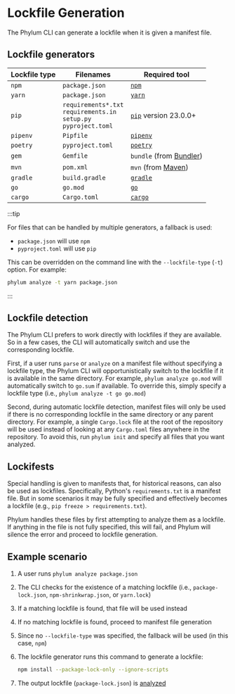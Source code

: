 # Lockfile Generation

The Phylum CLI can generate a lockfile when it is given a manifest file.

## Lockfile generators

| Lockfile type | Filenames        | Required tool               |
| ------------- | ---------        | -------------               |
| `npm`         | `package.json`   | [`npm`][npm]                |
| `yarn`        | `package.json`   | [`yarn`][yarn]              |
| `pip`         | `requirements*.txt` <br/> `requirements.in` <br/> `setup.py` <br/> `pyproject.toml` | [`pip`][pip] version 23.0.0+ |
| `pipenv`      | `Pipfile`        | [`pipenv`][pipenv]          |
| `poetry`      | `pyproject.toml` | [`poetry`][poetry]          |
| `gem`         | `Gemfile`        | `bundle` (from [Bundler][]) |
| `mvn`         | `pom.xml`        | `mvn` (from [Maven][])      |
| `gradle`      | `build.gradle`   | [`gradle`][gradle]          |
| `go`          | `go.mod`         | [`go`][go]                  |
| `cargo`       | `Cargo.toml`     | [`cargo`][cargo]            |

[npm]: https://nodejs.org/
[yarn]: https://yarnpkg.com/
[pip]: https://pip.pypa.io/
[pipenv]: https://github.com/pypa/pipenv
[poetry]: https://python-poetry.org/
[bundler]: https://bundler.io/
[maven]: https://maven.apache.org/
[gradle]: https://gradle.org/
[go]: https://go.dev/
[cargo]: https://www.rust-lang.org/

:::tip

For files that can be handled by multiple generators, a fallback is used:

* `package.json` will use `npm`
* `pyproject.toml` will use `pip`

This can be overridden on the command line with the `--lockfile-type` (`-t`) option. For example:

```sh
phylum analyze -t yarn package.json
```

:::

## Lockfile detection

The Phylum CLI prefers to work directly with lockfiles if they are available. So in a few cases, the CLI will automatically switch and use the corresponding lockfile.

First, if a user runs `parse` or `analyze` on a manifest file without specifying a lockfile type, the Phylum CLI will opportunistically switch to the lockfile if it is available in the same directory. For example, `phylum analyze go.mod` will automatically switch to `go.sum` if available. To override this, simply specify a lockfile type (i.e., `phylum analyze -t go go.mod`)

Second, during automatic lockfile detection, manifest files will only be used if there is no corresponding lockfile in the same directory or any parent directory. For example, a single `Cargo.lock` file at the root of the repository will be used instead of looking at any `Cargo.toml` files anywhere in the repository. To avoid this, run `phylum init` and specify all files that you want analyzed.

## Lockifests

Special handling is given to manifests that, for historical reasons, can also be used as lockfiles. Specifically, Python's `requirements.txt` is a manifest file. But in some scenarios it may be fully specified and effectively becomes a lockfile (e.g., `pip freeze > requirements.txt`).

Phylum handles these files by first attempting to analyze them as a lockfile. If anything in the file is not fully specified, this will fail, and Phylum will silence the error and proceed to lockfile generation.

## Example scenario

1. A user runs `phylum analyze package.json`
2. The CLI checks for the existence of a matching lockfile (i.e., `package-lock.json`, `npm-shrinkwrap.json`, or `yarn.lock`)
3. If a matching lockfile is found, that file will be used instead
4. If no matching lockfile is found, proceed to manifest file generation
5. Since no `--lockfile-type` was specified, the fallback will be used (in this case, `npm`)
6. The lockfile generator runs this command to generate a lockfile:

   ```sh
   npm install --package-lock-only --ignore-scripts
   ```

7. The output lockfile (`package-lock.json`) is [analyzed](./analyzing_dependencies.md)
